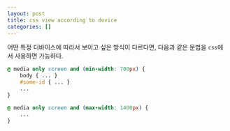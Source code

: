 ```yaml
---
layout: post
title: css view according to device
categories: []
---
```


어떤 특정 디바이스에 따라서 보이고 싶은 방식이 다르다면, 다음과 같은 문법을 `css`에서 사용하면 가능하다.

```css
@ media only screen and (min-width: 700px) {
	body { ... }
	#some-id { ... }
	...
}

@ media only screen and (max-width: 1400px) {
	...
}
